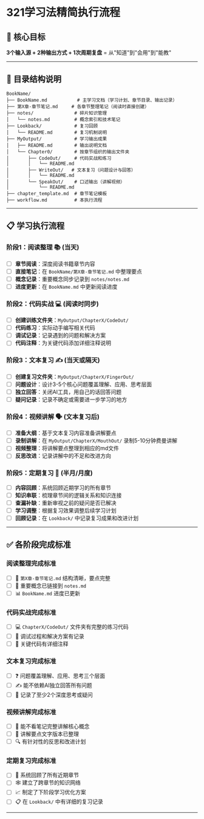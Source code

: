 # 321学习法精简执行流程

## 🎯 核心目标
**3个输入源 + 2种输出方式 + 1次周期复盘** = 从"知道"到"会用"到"能教"

---

## 📂 目录结构说明
```
BookName/
├── BookName.md           # 主学习文档（学习计划、章节目录、输出记录）
├── 第X章-章节笔记.md     # 各章节整理笔记（阅读时直接创建）
├── notes/               # 碎片知识管理
│   └── notes.md         # 概念索引和技术笔记
├── Lookback/            # 复习回顾
│   └── README.md        # 复习机制说明
├── MyOutput/            # 学习输出成果
│   ├── README.md        # 输出说明文档
│   └── Chapter0/        # 按章节组织的输出文件夹
│       ├── CodeOut/     # 代码实战和练习
│       │   └── README.md
│       ├── WriteOut/   # 文本复习（问题设计与回答）
│       │   └── README.md
│       └── SpeakOut/    # 口述输出（讲解视频）
│           └── README.md
├── chapter_template.md  # 章节笔记模板
├── workflow.md          # 本执行流程
```

---

## 📋 学习执行流程

### 阶段1：阅读整理 📚 (当天)
- [ ] **章节阅读**：深度阅读书籍章节内容
- [ ] **直接笔记**：在 `BookName/第X章-章节笔记.md` 中整理要点
- [ ] **概念记录**：重要概念同步记录到 `notes/notes.md`
- [ ] **进度更新**：在 `BookName.md` 中更新阅读进度

### 阶段2：代码实战 💻 (阅读时同步)
- [ ] **创建训练文件夹**：`MyOutput/ChapterX/CodeOut/`
- [ ] **代码练习**：实际动手编写相关代码
- [ ] **调试记录**：记录遇到的问题和解决方案
- [ ] **代码注释**：为关键代码添加详细注释说明

### 阶段3：文本复习 ✍️ (当天或隔天)
- [ ] **创建复习文件夹**：`MyOutput/ChapterX/FingerOut/`
- [ ] **问题设计**：设计3-5个核心问题覆盖理解、应用、思考层面
- [ ] **独立回答**：关闭AI工具，用自己的话回答问题
- [ ] **疑问记录**：记录不确定或需要进一步学习的地方

### 阶段4：视频讲解 🗣️ (文本复习后)
- [ ] **准备大纲**：基于文本复习内容准备讲解要点
- [ ] **录制讲解**：在 `MyOutput/ChapterX/MouthOut/` 录制5-10分钟费曼讲解
- [ ] **视频整理**：将讲解要点整理到相应的md文件
- [ ] **反思改进**：记录讲解中的不足和改进方向

### 阶段5：定期复习 🔄 (半月/月度)
- [ ] **内容回顾**：系统回顾近期学习的所有章节
- [ ] **知识串联**：梳理章节间的逻辑关系和知识连接
- [ ] **查漏补缺**：重新审视之前的疑问是否已解决
- [ ] **学习调整**：根据复习效果调整后续学习计划
- [ ] **回顾记录**：在 `Lookback/` 中记录复习成果和改进计划

---

## ✅ 各阶段完成标准

### 阅读整理完成标准
- [ ] 📝 `第X章-章节笔记.md` 结构清晰，要点完整
- [ ] 🔗 重要概念已链接到 `notes.md`
- [ ] 📊 `BookName.md` 进度已更新

### 代码实战完成标准
- [ ] 💻 `ChapterX/CodeOut/` 文件夹有完整的练习代码
- [ ] 🐛 调试过程和解决方案有记录
- [ ] 📝 关键代码有详细注释

### 文本复习完成标准
- [ ] ❓ 问题覆盖理解、应用、思考三个层面
- [ ] ✍️ 能不依赖AI独立回答所有问题
- [ ] 🤔 记录了至少2个深度思考或疑问

### 视频讲解完成标准
- [ ] 🎥 能不看笔记完整讲解核心概念
- [ ] 📄 讲解要点文字版本已整理
- [ ] 🔍 有针对性的反思和改进计划

### 定期复习完成标准
- [ ] 🔄 系统回顾了所有近期章节
- [ ] 🕸️ 建立了跨章节的知识网络
- [ ] 📈 制定了下阶段学习优化方案
- [ ] 📋 在 `Lookback/` 中有详细的复习记录

---
